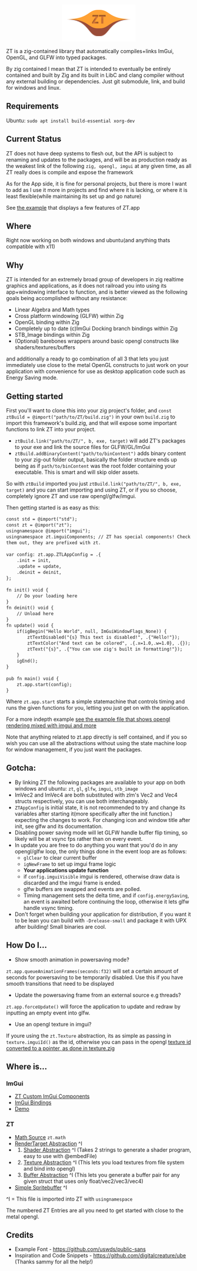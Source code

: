 <p align="center">
  <img width="200" height="100" src="/logo.png">
</p>

ZT is a zig-contained library that automatically compiles+links ImGui, OpenGL, and GLFW into typed packages.

By zig contained I mean that ZT is intended to eventually be entirely contained and built by Zig and its built in
LibC and clang compiler without any external building or dependencies. Just git submodule, link, and build for windows
and linux.

## Requirements

Ubuntu: `sudo apt install build-essential xorg-dev`

## Current Status

ZT does not have deep systems to flesh out, but the API is subject to renaming and updates to the packages, and will be as production ready as
the weakest link of the following `zig, opengl, imgui` at any given time, as all ZT really does is compile and expose the framework

As for the App side, it is fine for personal projects, but there is more I want to add as I use
it more in projects and find where it is lacking, or where it is least flexible(while maintaining its set up and go nature)

See [the example](/example/src/main.zig) that displays a few features of ZT.app

## Where

Right now working on both windows and ubuntu(and anything thats compatible with x11)

## Why

ZT is intended for an extremely broad group of developers in zig realtime graphics and applications, as it does not railroad you into
using its app+windowing interface to function, and is better viewed as the following goals being accomplished without
any resistance:

- Linear Algebra and Math types
- Cross platform windowing (GLFW) within Zig
- OpenGL binding within Zig
- Completely up to date (c)ImGui Docking branch bindings within Zig
- STB_Image bindings within Zig
- (Optional) barebones wrappers around basic opengl constructs like shaders/textures/buffers

and additionally a ready to go combination of all 3 that lets you just immediately use close to the metal
OpenGL constructs to just work on your application with convenience for use as desktop application code such as
Energy Saving mode.

## Getting started

First you'll want to clone this into your zig project's folder, and `const ztBuild = @import("path/to/ZT/build.zig")` 
in your own `build.zig` to import this framework's build.zig, and that will expose some important functions
to link ZT into your project.

- `ztBuild.link("path/to/ZT/", b, exe, target)` will add ZT's packages to your exe and link the source files for GLFW/GL/ImGui
- `ztBuild.addBinaryContent("path/to/binContent")` adds binary content to your zig-out folder output, basically the folder structure
ends up being as if `path/to/binContent` was the root folder containing your executable. This is smart and will skip older assets.

So with `ztBuild` imported you just `ztBuild.link("path/to/ZT/", b, exe, target)` and you can start importing and using
ZT, or if you so choose, completely ignore ZT and use raw opengl/glfw/imgui.

Then getting started is as easy as this:

```Zig
const std = @import("std");
const zt = @import("zt");
usingnamespace @import("imgui");
usingnamespace zt.imguiComponents; // ZT has special components! Check them out, they are prefixed with zt.

var config: zt.app.ZTLAppConfig = .{
    .init = init,
    .update = update,
    .deinit = deinit,
};

fn init() void {
    // Do your loading here
}
fn deinit() void {
    // Unload here
}
fn update() void {
    if(igBegin("Hello World", null, ImGuiWindowFlags_None)) {
        ztTextDisabled("{s} This text is disabled!", .{"Hello!"});
        ztTextColor("And text can be colored", .{.x=1.0,.w=1.0}, .{});
        ztText("{s}", .{"You can use zig's built in formatting!"});
    }
    igEnd();
}

pub fn main() void {
    zt.app.start(config);
}
```

Where `zt.app.start` starts a simple statemachine that controls timing and runs the given functions for you, letting
you just get on with the application.

For a more indepth example [see the example file that shows opengl rendering mixed with imgui and more](example/src/main.zig)

Note that anything related to zt.app directly is self contained, and if you so wish you can use all the abstractions without
using the state machine loop for window management, if you just want the packages.

## Gotcha:

- By linking ZT the following packages are available to your app on both windows and ubuntu: `zt`, `gl`, `glfw`, `imgui`, `stb_image`
- ImVec2 and ImVec4 are both substituted with zlm's Vec2 and Vec4 structs respectively, you can use both interchangeably.
- `ZTAppConfig` is initial state, it is not recommended to try and change its variables after starting it(more specifically
after the init function.) expecting the changes to work. For changing icon and window title after init, see glfw and its documentation.
- Disabling power saving mode will let GLFW handle buffer flip timing, so likely will be at vsync fps rather than on every
event.
- In update you are free to do anything you want that you'd do in any opengl/glfw loop, the only things done in the event
loop are as follows:
    - `glClear` to clear current buffer
    - `igNewFrame` to set up imgui frame logic
    - **Your applications update function**
    - if `config.imguiVisible` imgui is rendered, otherwise draw data is discarded and the imgui frame is ended.
    - glfw buffers are swapped and events are polled.
    - Timing management sets the delta time, and if `config.energySaving`, an event is awaited before continuing the loop,
    otherwise it lets glfw handle vsync timing.
- Don't forget when building your application for distribution, if you want it to be lean you can build with `-Drelease-small` and package
it with UPX after building! Small binaries are cool.

## How Do I...

- Show smooth animation in powersaving mode? 

`zt.app.queueAnimationFrames(seconds:f32)` will set a certain amount of seconds for powersaving to be temporarily
disabled. Use this if you have smooth transitions that need to be displayed

- Update the powersaving frame from an external source e.g threads?

`zt.app.forceUpdate()` will force the application to update and redraw by inputting an empty event into glfw.

- Use an opengl texture in imgui?

If youre using the `zt.Texture` abstraction, its as simple as passing in `texture.imguiId()` as the id, otherwise
you can pass in the opengl [texture id converted to a pointer, as done in texture.zig](src/zt/texture.zig)

## Where is...

### ImGui
- [ZT Custom ImGui Components](src/zt/ztImgui.zig)
- [ImGui Bindings](src/imgui.zig)
- [Demo](https://github.com/ocornut/imgui/blob/master/imgui_demo.cpp)

### ZT
- [Math Source](src/zt/zlm/zlm-generic.zig) `zt.math`
- [RenderTarget Abstraction](src/zt/rendertarget.zig) ^I
- 1) [Shader Abstraction](src/zt/shaderprog.zig) ^I (Takes 2 strings to generate a shader program, easy to use with @embedFile)
- 2) [Texture Abstraction](src/zt/texture.zig) ^I (This lets you load textures from file system and bind into opengl)
- 3) [Buffer Abstraction](src/zt/genbuf.zig) ^I (This lets you generate a buffer pair for any given struct that uses only float/vec2/vec3/vec4)
- [Simple Spritebuffer](src/zt/spritebuffer.zig) ^I

^I = This file is imported into ZT with `usingnamespace`

The numbered ZT Entries are all you need to get started with close to the metal opengl.

## Credits

- Example Font - https://github.com/uswds/public-sans
- Inspiration and Code Snippets - https://github.com/digitalcreature/ube (Thanks sammy for all the help!)